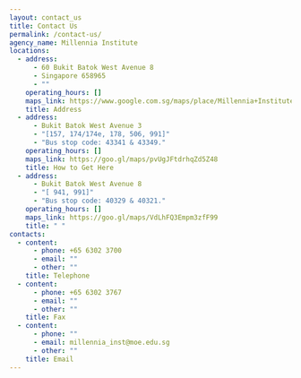```yaml
---
layout: contact_us
title: Contact Us
permalink: /contact-us/
agency_name: Millennia Institute
locations:
  - address:
      - 60 Bukit Batok West Avenue 8
      - Singapore 658965
      - ""
    operating_hours: []
    maps_link: https://www.google.com.sg/maps/place/Millennia+Institute/@1.3491298,103.739303,16z/data=!4m12!1m6!3m5!1s0x31da103ab76344c1:0x1aa6918212de7394!2sMillennia+Institute!8m2!3d1.3508257!4d103.7413873!3m4!1s0x31da103ab76344c1:0x1aa6918212de7394!8m2!3d1.3508257!4d103.7413873
    title: Address
  - address:
      - Bukit Batok West Avenue 3
      - "[157, 174/174e, 178, 506, 991]"
      - "Bus stop code: 43341 & 43349."
    operating_hours: []
    maps_link: https://goo.gl/maps/pvUgJFtdrhqZd5Z48
    title: How to Get Here
  - address:
      - Bukit Batok West Avenue 8
      - "[ 941, 991]"
      - "Bus stop code: 40329 & 40321."
    operating_hours: []
    maps_link: https://goo.gl/maps/VdLhFQ3Empm3zfF99
    title: " "
contacts:
  - content:
      - phone: +65 6302 3700
      - email: ""
      - other: ""
    title: Telephone
  - content:
      - phone: +65 6302 3767
      - email: ""
      - other: ""
    title: Fax
  - content:
      - phone: ""
      - email: millennia_inst@moe.edu.sg
      - other: ""
    title: Email
---
```

